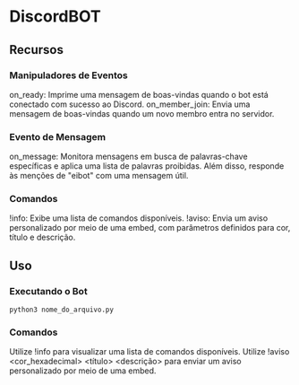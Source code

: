# DiscordBOT

## Recursos
### Manipuladores de Eventos
on_ready: Imprime uma mensagem de boas-vindas quando o bot está conectado com sucesso ao Discord.
on_member_join: Envia uma mensagem de boas-vindas quando um novo membro entra no servidor.
### Evento de Mensagem
on_message: Monitora mensagens em busca de palavras-chave específicas e aplica uma lista de palavras proibidas. Além disso, responde às menções de "eibot" com uma mensagem útil.
### Comandos
!info: Exibe uma lista de comandos disponíveis.
!aviso: Envia um aviso personalizado por meio de uma embed, com parâmetros definidos para cor, título e descrição.
## Uso
### Executando o Bot
``python3 nome_do_arquivo.py``
### Comandos
Utilize !info para visualizar uma lista de comandos disponíveis.
Utilize !aviso <cor_hexadecimal> <título> <descrição> para enviar um aviso personalizado por meio de uma embed.
